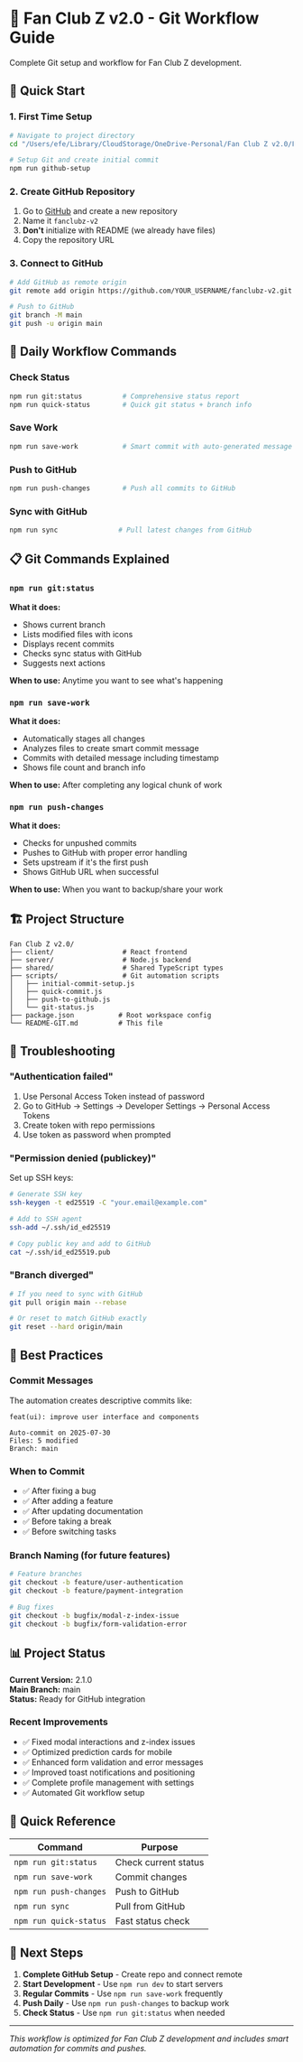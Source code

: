 # 🚀 Fan Club Z v2.0 - Git Workflow Guide

Complete Git setup and workflow for Fan Club Z development.

## 🎯 Quick Start

### 1. First Time Setup
```bash
# Navigate to project directory
cd "/Users/efe/Library/CloudStorage/OneDrive-Personal/Fan Club Z v2.0/FanClubZ-version2.0"

# Setup Git and create initial commit
npm run github-setup
```

### 2. Create GitHub Repository
1. Go to [GitHub](https://github.com) and create a new repository
2. Name it `fanclubz-v2`
3. **Don't** initialize with README (we already have files)
4. Copy the repository URL

### 3. Connect to GitHub
```bash
# Add GitHub as remote origin
git remote add origin https://github.com/YOUR_USERNAME/fanclubz-v2.git

# Push to GitHub
git branch -M main
git push -u origin main
```

## 🔄 Daily Workflow Commands

### Check Status
```bash
npm run git:status          # Comprehensive status report
npm run quick-status        # Quick git status + branch info
```

### Save Work
```bash
npm run save-work           # Smart commit with auto-generated message
```

### Push to GitHub
```bash
npm run push-changes        # Push all commits to GitHub
```

### Sync with GitHub
```bash
npm run sync               # Pull latest changes from GitHub
```

## 📋 Git Commands Explained

### `npm run git:status`
**What it does:**
- Shows current branch
- Lists modified files with icons
- Displays recent commits
- Checks sync status with GitHub
- Suggests next actions

**When to use:** Anytime you want to see what's happening

### `npm run save-work`
**What it does:**
- Automatically stages all changes
- Analyzes files to create smart commit message
- Commits with detailed message including timestamp
- Shows file count and branch info

**When to use:** After completing any logical chunk of work

### `npm run push-changes`
**What it does:**
- Checks for unpushed commits
- Pushes to GitHub with proper error handling
- Sets upstream if it's the first push
- Shows GitHub URL when successful

**When to use:** When you want to backup/share your work

## 🏗️ Project Structure

```
Fan Club Z v2.0/
├── client/                 # React frontend
├── server/                 # Node.js backend  
├── shared/                 # Shared TypeScript types
├── scripts/                # Git automation scripts
│   ├── initial-commit-setup.js
│   ├── quick-commit.js
│   ├── push-to-github.js
│   └── git-status.js
├── package.json           # Root workspace config
└── README-GIT.md          # This file
```

## 🔧 Troubleshooting

### "Authentication failed"
1. Use Personal Access Token instead of password
2. Go to GitHub → Settings → Developer Settings → Personal Access Tokens
3. Create token with repo permissions
4. Use token as password when prompted

### "Permission denied (publickey)"
Set up SSH keys:
```bash
# Generate SSH key
ssh-keygen -t ed25519 -C "your.email@example.com"

# Add to SSH agent
ssh-add ~/.ssh/id_ed25519

# Copy public key and add to GitHub
cat ~/.ssh/id_ed25519.pub
```

### "Branch diverged"
```bash
# If you need to sync with GitHub
git pull origin main --rebase

# Or reset to match GitHub exactly
git reset --hard origin/main
```

## 🌟 Best Practices

### Commit Messages
The automation creates descriptive commits like:
```
feat(ui): improve user interface and components

Auto-commit on 2025-07-30
Files: 5 modified
Branch: main
```

### When to Commit
- ✅ After fixing a bug
- ✅ After adding a feature
- ✅ After updating documentation
- ✅ Before taking a break
- ✅ Before switching tasks

### Branch Naming (for future features)
```bash
# Feature branches
git checkout -b feature/user-authentication
git checkout -b feature/payment-integration

# Bug fixes
git checkout -b bugfix/modal-z-index-issue
git checkout -b bugfix/form-validation-error
```

## 📊 Project Status

**Current Version:** 2.1.0  
**Main Branch:** main  
**Status:** Ready for GitHub integration

### Recent Improvements
- ✅ Fixed modal interactions and z-index issues
- ✅ Optimized prediction cards for mobile
- ✅ Enhanced form validation and error messages
- ✅ Improved toast notifications and positioning
- ✅ Complete profile management with settings
- ✅ Automated Git workflow setup

## 🎯 Quick Reference

| Command | Purpose |
|---------|---------|
| `npm run git:status` | Check current status |
| `npm run save-work` | Commit changes |
| `npm run push-changes` | Push to GitHub |
| `npm run sync` | Pull from GitHub |
| `npm run quick-status` | Fast status check |

## 🚀 Next Steps

1. **Complete GitHub Setup** - Create repo and connect remote
2. **Start Development** - Use `npm run dev` to start servers
3. **Regular Commits** - Use `npm run save-work` frequently
4. **Push Daily** - Use `npm run push-changes` to backup work
5. **Check Status** - Use `npm run git:status` when needed

---

*This workflow is optimized for Fan Club Z development and includes smart automation for commits and pushes.*
